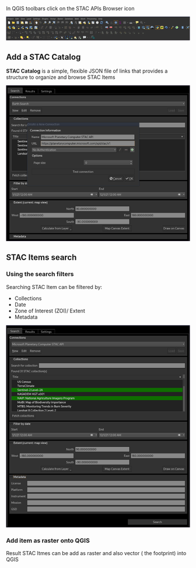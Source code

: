 
In QGIS toolbars click on the STAC APIs Browser icon

![image](images/toolbar.png)


## Add a STAC Catalog

**STAC Catalog** is a simple, flexible JSON file of links that provides a structure to organize and browse STAC Items

![image](images/add-connection.png)

## STAC Items search

### Using the search filters

Searching STAC Item can be filtered by:

* Collections
* Date
* Zone of Interest (ZOI)/ Extent
* Metadata

![image](images/filters.png)

### Add item as raster onto QGIS

Result STAC Itmes can be add as raster and also vector ( the footprint) into QGIS



